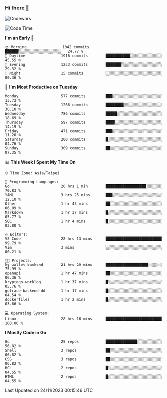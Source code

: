 ### Hi there 👋

![Codewars](https://www.codewars.com/users/omegaatt36/badges/small)

<!--START_SECTION:waka-->
![Code Time](http://img.shields.io/badge/Code%20Time-1%2C983%20hrs%2025%20mins-blue)

**I'm an Early 🐤** 

```text
🌞 Morning                1042 commits        ██████░░░░░░░░░░░░░░░░░░░   24.77 % 
🌆 Daytime                1916 commits        ███████████░░░░░░░░░░░░░░   45.55 % 
🌃 Evening                1233 commits        ███████░░░░░░░░░░░░░░░░░░   29.32 % 
🌙 Night                  15 commits          ░░░░░░░░░░░░░░░░░░░░░░░░░   00.36 % 
```
📅 **I'm Most Productive on Tuesday** 

```text
Monday                   577 commits         ███░░░░░░░░░░░░░░░░░░░░░░   13.72 % 
Tuesday                  1266 commits        ████████░░░░░░░░░░░░░░░░░   30.10 % 
Wednesday                786 commits         █████░░░░░░░░░░░░░░░░░░░░   18.69 % 
Thursday                 597 commits         ████░░░░░░░░░░░░░░░░░░░░░   14.19 % 
Friday                   471 commits         ███░░░░░░░░░░░░░░░░░░░░░░   11.20 % 
Saturday                 200 commits         █░░░░░░░░░░░░░░░░░░░░░░░░   04.76 % 
Sunday                   309 commits         ██░░░░░░░░░░░░░░░░░░░░░░░   07.35 % 
```


📊 **This Week I Spent My Time On** 

```text
🕑︎ Time Zone: Asia/Taipei

💬 Programming Languages: 
Go                       20 hrs 1 min        ██████████████████░░░░░░░   70.83 % 
YAML                     3 hrs 25 mins       ███░░░░░░░░░░░░░░░░░░░░░░   12.10 % 
Other                    1 hr 43 mins        ██░░░░░░░░░░░░░░░░░░░░░░░   06.09 % 
Markdown                 1 hr 37 mins        █░░░░░░░░░░░░░░░░░░░░░░░░   05.77 % 
SQL                      1 hr 4 mins         █░░░░░░░░░░░░░░░░░░░░░░░░   03.80 % 

🔥 Editors: 
VS Code                  28 hrs 13 mins      █████████████████████████   99.79 % 
Vim                      3 mins              ░░░░░░░░░░░░░░░░░░░░░░░░░   00.21 % 

🐱‍💻 Projects: 
kg-wallet-backend        21 hrs 29 mins      ███████████████████░░░░░░   75.99 % 
openapi                  1 hr 47 mins        ██░░░░░░░░░░░░░░░░░░░░░░░   06.36 % 
kryptogo-worklog         1 hr 37 mins        █░░░░░░░░░░░░░░░░░░░░░░░░   05.76 % 
gotrace-backend-dd       1 hr 17 mins        █░░░░░░░░░░░░░░░░░░░░░░░░   04.54 % 
dockerfiles              1 hr 2 mins         █░░░░░░░░░░░░░░░░░░░░░░░░   03.66 % 

💻 Operating System: 
Linux                    28 hrs 16 mins      █████████████████████████   100.00 % 
```

**I Mostly Code in Go** 

```text
Go                       25 repos            ██████████████░░░░░░░░░░░   56.82 % 
Shell                    3 repos             ██░░░░░░░░░░░░░░░░░░░░░░░   06.82 % 
CSS                      3 repos             ██░░░░░░░░░░░░░░░░░░░░░░░   06.82 % 
HCL                      2 repos             █░░░░░░░░░░░░░░░░░░░░░░░░   04.55 % 
HTML                     2 repos             █░░░░░░░░░░░░░░░░░░░░░░░░   04.55 % 
```




 Last Updated on 24/11/2023 00:15:46 UTC
<!--END_SECTION:waka-->

<!--
**omegaatt36/omegaatt36** is a ✨ _special_ ✨ repository because its `README.md` (this file) appears on your GitHub profile.

Here are some ideas to get you started:

- 🔭 I’m currently working on ...
- 🌱 I’m currently learning ...
- 👯 I’m looking to collaborate on ...
- 🤔 I’m looking for help with ...
- 💬 Ask me about ...
- 📫 How to reach me: ...
- 😄 Pronouns: ...
- ⚡ Fun fact: ...
-->

